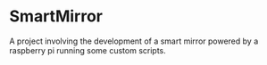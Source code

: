 # SmartMirror
A project involving the development of a smart mirror powered by a raspberry pi running some custom scripts.
